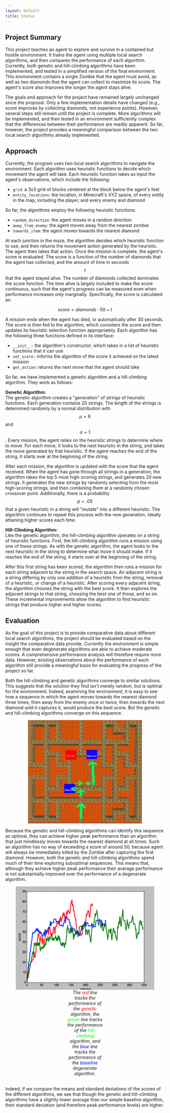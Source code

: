 ```yaml
---
layout: default
title: Status
---
```


## Project Summary
This project teaches an agent to explore and survive in a contained but hostile environment. It trains the agent using multiple local search algorithms, and then compares the performance of each algorithm. Currently, both genetic and hill-climbing algorithms have been implemented, and tested in a simplified version of the final environment. This environment contains a single Zombie that the agent must avoid, as well as two diamonds that the agent can collect to maximize its score. The agent's score also improves the longer the agent stays alive.

The goals and approach for the project have remained largely unchanged since the proposal. Only a few implementation details have changed (e.g., score improves by collecting diamonds, not experience points). However, several steps still remain until the project is complete. More algorithms will be implemented, and then tested in an environment sufficiently complex that the differences between their performance are readily apparent. So far, however, the project provides a meaningful comparison between the two local search algorithms already implemented.

## Approach
Currently, the program uses two local search algorithms to navigate the environment. Each algorithm uses heuristic functions to decide which movement the agent will take. Each heuristic function takes as input the agent's observations, which include the following:

* `grid`: a 3x3 grid of blocks centered at the block below the agent's feet
* `entity_locations`: the location, in Minecraft's XYZ space, of every entity in the map, including the player, and every enemy and diamond

So far, the algorithms employ the following heuristic functions:

* `random_direction`: the agent moves in a random direction
* `away_from_enemy`: the agent moves away from the nearest zombie
* `towards_item`: the agent moves towards the nearest diamond

At each junction in the maze, the algorithm decides which heuristic function to use, and then returns the movement action generated by the heuristic. The agent then takes that action. Once the mission is complete, the agent's score is evaluated. The score is a function of the number of diamonds that the agent has collected, and the amount of time in seconds $$t$$ that the agent stayed alive. The number of diamonds collected dominates the score function. The time alive is largely included to make the score continuous, such that the agent's progress can be measured even when performance increases only marginally. Specifically, the score is calculated as:

$$ score = diamonds \cdot 50 + t $$

A mission ends when the agent has died, or automatically after 30 seconds. The score is then fed to the algorithm, which considers the score and then updates its heuristic selection function appropriately. Each algorithm has the following three functions defined in its interface:

* `__init__:` the algorithm's constructor, which takes in a list of heuristic functions that it can use
* `set_score:` informs the algorithm of the score it achieved on the latest mission
* `get_action`: returns the next move that the agent should take

So far, we have implemented a genetic algorithm and a hill-climbing algorithm. They work as follows:  

**Genetic Algorithm:**  
The genetic algorithm creates a "generation" of strings of heuristic functions. Each generation contains 20 strings. The length of the strings is determined randomly by a normal distribution with $$\mu = 8$$ and $$\sigma = 1$$. Every mission, the agent relies on the heuristic strings to determine where to move. For each move, it looks to the next heuristic in the string, and takes the move generated by that heuristic. If the agent reaches the end of the string, it starts over at the beginning of the string.

After each mission, the algorithm is updated with the score that the agent received. When the agent has gone through all strings in a generation, the algorithm takes the top 5 most high-scoring strings, and generates 20 new strings. It generates the new strings by randomly selecting from the most high-scoring strings, and then combining them at a randomly chosen crossover point. Additionally, there is a probability $$p = .05$$ that a given heuristic in a string will "mutate" into a different heuristic. The algorithm continues to repeat this process with the new generation, ideally attaining higher scores each time.  

**Hill-Climbing Algorithm:**  
Like the genetic algorithm, the hill-climbing algorithm operates on a string of heuristic functions. First, the hill-climbing algorithm runs a mission using one of these strings. As with the genetic algorithm, the agent looks to the next heuristic in the string to determine what move it should make. If it reaches the end of the string, it starts over at the beginning of the string.

After this first string has been scored, the algorithm then runs a mission for each string adjacent to the string in the search space. An adjacent string is a string differing by only one addition of a heuristic from the string, removal of a heuristic, or change of a heuristic. After scoring every adjacent string, the algorithm chooses the string with the best score. It then explores the adjacent strings to that string, choosing the best one of those, and so on. These incremental improvements allow the algorithm to find heuristic strings that produce higher and higher scores.

## Evaluation
As the goal of this project is to provide comparative data about different local search algorithms, the project should be evaluated based on the insight the comparative data provide. Currently the environment is simple enough that even degenerate algorithms are able to achieve moderate scores. A comprehensive performance analysis will therefore require more data. However, existing observations about the performance of each algorithm still provide a meaningful basis for evaluating the progress of the project so far.

Both the hill-climbing and genetic algorithms converge to similar solutions. This suggests that the solution they find isn't merely random, but is optimal for the environment. Indeed, examining the environment, it is easy to see how a sequence in which the agent moves towards the nearest diamond three times, then away from the enemy once or twice, then towards the next diamond until it captures it, would produce the best score. Bot the genetic and hill-climbing algorithms converge on this sequence.

<img src="media/optimal_path.png" alt="Optimal Path" style="display: block; text-align: center; margin-left: auto; margin-right: auto; height: 325px;" />

Because the genetic and hill-climbing algorithms can identify this sequence as optimal, they can achieve higher peak performance than an algorithm that just mindlessly moves towards the nearest diamond at all times. Such an algorithm has no way of exceeding a score of around 50, because agent will always be immediately killed by the Zombie after capturing the first diamond. However, both the genetic and hill-climbing algorithms spend much of their time exploring suboptimal sequences. This means that, although they achieve higher peak performance their average performance is not substantially improved over the performance of a degenerate algorithm.

<img src="media/performance_graph.png" alt="Performance Comparison" style="display: block; margin-left: auto; margin-right: auto; height: 325px;" />
<div style="text-align: center; font-style: italic; margin-left: 2in; margin-right: 2in;">
  The <span style="color: #F00;">red</span> line tracks the performance of the <span style="color: #F00;">genetic</span> algorithm, the <span style="color: #0F0;">green</span> line tracks the performance of the <span style="color: #0F0;">hill-climbing</span> algorithm, and the <span style="color: #00F;">blue</span> line tracks the performance of the <span style="color: #00F;">baseline</span> degenerate algorithm.<br /><br />
</div>

Indeed, if we compare the means and standard deviations of the scores of the different algorithms, we see that though the genetic and hill-climbing algorithms have a slightly lower average than our simple baseline algorithm, their standard deviation (and therefore peak performance levels) are higher.

<table style="text-align: center; margin-left: auto; margin-right: auto;" class="alg_data">
    <style scoped type="text/css">
        td, th
        {
            border: 1px solid black;
            padding: .25em;
        }

        tr:first-child th
        {
            background-color: #E7E7E7;
        }
    </style>
    <tr>
        <th>Algorithm</th>
        <th>Mean Score</th>
        <th>Standard Deviation</th>
    </tr>
    <tr>
        <th>Baseline</th>
        <td>56</td>
        <td>19</td>
    </tr>
    <tr>
        <th>Hill-Climbing</th>
        <td>49</td>
        <td>34</td>
    </tr>
    <tr>
        <th>Genetic</th>
        <td>56</td>
        <td>35</td>
    </tr>
</table>
<br />

As we test the algorithm in more and more complex environments, average performance differences should become more stark. A simple algorithm will likely be unable to achieve reasonable performance in a complex environment. Furthermore, while currently heuristic strings that are only slightly suboptimal have near-random performance, in a more complex environment with longer heuristic strings, a slightly suboptimal string will likely have much better than random performance. As the project progresses, we will therefore have more insightful comparative data with which we can analyze these algorithms.

## Remaining Goals and Challenges
The algorithms implemented so far have shown themselves up to the task of teaching the agent to navigate this simple environment. However, metrics of their performance are currently dominated by noise. There are a few techniques we would like to employ before the final report to minimize this problem. Currently, Zombie movement is continuous, while agent movement is discrete. This leads to inconsistencies; sometimes the Zombie catches up to the agent, and sometimes it doesn't.  Implementing turn-based movement, these inconsistencies should disappear, and performance will be more consistent.

We would also like to test the algorithms in different environments, with different numbers of diamonds to collect, different numbers of enemies, and a different layout. First, such comparative testing will demonstrate the robustness of the algorithms. It will show that they can solve more than just one maze. Second, testing the algorithms in different mazes will provide more data with which to compare the algorithms. It could, for example, be the case that some algorithms perform better in some mazes than others.

Finally, we plan to implement and test a greater number of algorithms. Some algorithms, such as a simulated annealing algorithm, have already been coded; there just was not enough time run a longer test on them before the progress report. Other algorithms may simply be variations on ones already implemented. For example, we may compare the success of the genetic algorithm with different population sizes, or the success of a simulated annealing algorithm with different cooling rates. This goal is probably the most essential to the project. As the purpose of the project is to provide an insightful comparison between various different local search algorithms, we need multiple local search algorithms to compare.

## Video
<div id="video_frame">
  <iframe src="https://www.youtube.com/embed/OEJmt3fIFSU" frameborder="0" allowfullscreen></iframe>
</div>
